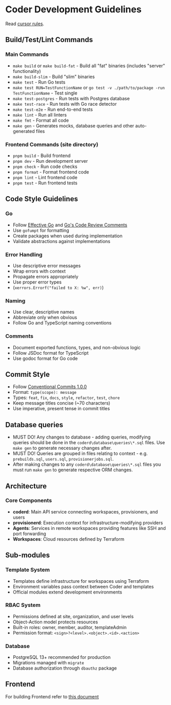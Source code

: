 # Coder Development Guidelines

Read [cursor rules](.cursorrules).

## Build/Test/Lint Commands

### Main Commands

- `make build` or `make build-fat` - Build all "fat" binaries (includes "server" functionality)
- `make build-slim` - Build "slim" binaries
- `make test` - Run Go tests
- `make test RUN=TestFunctionName` or `go test -v ./path/to/package -run TestFunctionName` - Test single
- `make test-postgres` - Run tests with Postgres database
- `make test-race` - Run tests with Go race detector
- `make test-e2e` - Run end-to-end tests
- `make lint` - Run all linters
- `make fmt` - Format all code
- `make gen` - Generates mocks, database queries and other auto-generated files

### Frontend Commands (site directory)

- `pnpm build` - Build frontend
- `pnpm dev` - Run development server
- `pnpm check` - Run code checks
- `pnpm format` - Format frontend code
- `pnpm lint` - Lint frontend code
- `pnpm test` - Run frontend tests

## Code Style Guidelines

### Go

- Follow [Effective Go](https://go.dev/doc/effective_go) and [Go's Code Review Comments](https://github.com/golang/go/wiki/CodeReviewComments)
- Use `gofumpt` for formatting
- Create packages when used during implementation
- Validate abstractions against implementations

### Error Handling

- Use descriptive error messages
- Wrap errors with context
- Propagate errors appropriately
- Use proper error types
- (`xerrors.Errorf("failed to X: %w", err)`)

### Naming

- Use clear, descriptive names
- Abbreviate only when obvious
- Follow Go and TypeScript naming conventions

### Comments

- Document exported functions, types, and non-obvious logic
- Follow JSDoc format for TypeScript
- Use godoc format for Go code

## Commit Style

- Follow [Conventional Commits 1.0.0](https://www.conventionalcommits.org/en/v1.0.0/)
- Format: `type(scope): message`
- Types: `feat`, `fix`, `docs`, `style`, `refactor`, `test`, `chore`
- Keep message titles concise (~70 characters)
- Use imperative, present tense in commit titles

## Database queries

- MUST DO! Any changes to database - adding queries, modifying queries should be done in the  `coderd\database\queries\*.sql` files. Use `make gen` to generate necessary changes after.
- MUST DO! Queries are grouped in files relating to context - e.g. `prebuilds.sql`, `users.sql`, `provisionerjobs.sql`.
- After making changes to any `coderd\database\queries\*.sql` files you must run `make gen` to generate respective ORM changes.

## Architecture

### Core Components

- **coderd**: Main API service connecting workspaces, provisioners, and users
- **provisionerd**: Execution context for infrastructure-modifying providers
- **Agents**: Services in remote workspaces providing features like SSH and port forwarding
- **Workspaces**: Cloud resources defined by Terraform

## Sub-modules

### Template System

- Templates define infrastructure for workspaces using Terraform
- Environment variables pass context between Coder and templates
- Official modules extend development environments

### RBAC System

- Permissions defined at site, organization, and user levels
- Object-Action model protects resources
- Built-in roles: owner, member, auditor, templateAdmin
- Permission format: `<sign>?<level>.<object>.<id>.<action>`

### Database

- PostgreSQL 13+ recommended for production
- Migrations managed with `migrate`
- Database authorization through `dbauthz` package

## Frontend

For building Frontend refer to [this document](docs/contributing/frontend.md)
